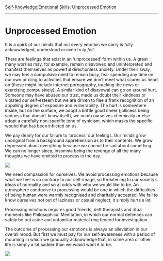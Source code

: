 [Self-Knowledge:](https://www.theschooloflife.com/thebookoflife/category/self-knowledge/)[Emotional Skills](https://www.theschooloflife.com/thebookoflife/category/self-knowledge/emotional-skills/): [Unprocessed Emotion](https://www.theschooloflife.com/thebookoflife/unprocessed-emotion/)

* * *

# Unprocessed Emotion

It is a quirk of our minds that not every emotion we carry is fully acknowledged, understood or even truly _felt._

There are feelings that exist in an ‘unprocessed’ form within us. A great many worries may, for example, remain disavowed and uninterpreted and manifest themselves as powerful directionless anxiety. Under their sway, we may feel a compulsive need to remain busy, fear spending any time on our own or cling to activities that ensure we don’t meet what scares us head on (these might include internet pornography, tracking the news or exercising compulsively). A similar kind of disavowal can go on around hurt. Someone may have abused our trust, made us doubt their kindness or violated our self-esteem but we are driven to flee a frank recognition of an appalling degree of exposure and vulnerability. The hurt is somewhere inside, but on the surface, we adopt a brittle good cheer (jolliness being sadness that doesn’t know itself), we numb ourselves chemically or else adopt a carefully non-specific tone of cynicism, which masks the specific wound that has been inflicted on us.

We pay dearly for our failure to ‘process’ our feelings. Our minds grow unoriginal from a background apprehension as to their contents. We grow depressed about everything because we cannot be sad about something. We can no longer sleep, insomnia being the revenge of all the many thoughts we have omitted to process in the day.

![](https://www.theschooloflife.com/thebookoflife/wp-content/uploads/2017/05/Paul_Klee_-_The_Beginnings_of_a_Smile_-_Google_Art_Project-714x1024.jpg)

We need compassion for ourselves. We avoid processing emotions because what we feel is so contrary to our self-image, so threatening to our society’s ideas of normality and so at odds with who we would like to be. An atmosphere conducive to processing would be one in which the difficulties of being human were warmly recognised and charitably accepted. We fail to know ourselves not out of laziness or casual neglect; it simply hurts a lot.

Processing emotions requires good friends, deft therapists and ritual moments like Philosophical Meditation, in which our normal defences can safely be put aside and unfamiliar material ring fenced for investigation.

The outcome of processing our emotions is always an alleviation in our overall mood. But first we must pay for our self-awareness with a period of mourning in which we gradually acknowledge that, in some area or other, life is simply a lot sadder than we would want it to be.

[![](https://img.youtube.com/vi/b197XOd9S7U/0.jpg)](https://www.youtube.com/embed/b197XOd9S7U '')
.&nbsp;
